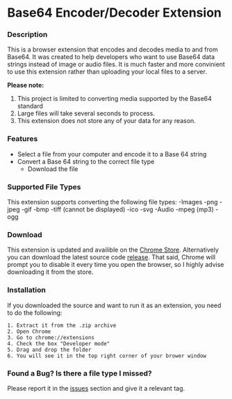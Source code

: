 # Base64 Encoder/Decoder Extension

### Description
This is a browser extension that encodes and decodes media to and from Base64. It was created to help developers who want
to use Base64 data strings instead of image or audio files. It is much faster and more convinient to use this extension rather than 
uploading your local files to a server.

**Please note:**
1. This project is limited to converting media supported by the Base64 standard
2. Large files will take several seconds to process.
3. This extension does not store any of your data for any reason.

### Features
- Select a file from your computer and encode it to a Base 64 string
- Convert a Base 64 string to the correct file type
	- Download the file

### Supported File Types
This extension supports converting the following file types:
-Images
	-png
	-jpeg
	-gif
	-bmp
	-tiff (cannot be displayed)
	-ico
	-svg
-Audio
	-mpeg (mp3)
	-ogg

### Download
This extension is updated and availible on the [Chrome Store](#).
Alternatively you can download the latest source code [release](https://github.com/dandeto/Base-64-Extension/releases).
That said, Chrome will prompt you to disable it every time you open the browser, so I highly advise downloading it from the store.

### Installation
If you downloaded the source and want to run it as an extension, you need to do the following:
```
1. Extract it from the .zip archive
2. Open Chrome
3. Go to chrome://extensions
4. Check the box "Developer mode"
5. Drag and drop the folder
6. You will see it in the top right corner of your brower window
```

### Found a Bug? Is there a file type I missed?
Please report it in the [issues](https://github.com/dandeto/Base-64-Extension/issues) section and give it a relevant tag.
